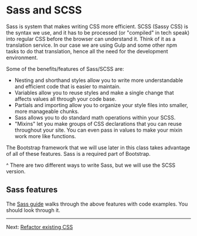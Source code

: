 # Sass and SCSS

Sass is system that makes writing CSS more efficient. SCSS (Sassy CSS) is the syntax we use, and it has to be processed (or "compiled" in tech speak) into regular CSS before the browser can understand it. Think of it as a translation service. In our case we are using Gulp and some other npm tasks to do that translation, hence all the need for the development environment.

Some of the benefits/features of Sass/SCSS are:

- Nesting and shorthand styles allow you to write more understandable and efficient code that is easier to maintain.
- Variables allow you to reuse styles and make a single change that affects values all through your code base.
- Partials and importing allow you to organize your style files into smaller, more manageable chunks.
- Sass allows you to do standard math operations within your SCSS.
- "Mixins" let you make groups of CSS declarations that you can reuse throughout your site. You can even pass in values to make your mixin work more like functions.

The Bootstrap framework that we will use later in this class takes advantage of all of these features. Sass is a required part of Bootstrap.

^ There are two different ways to write Sass, but we will use the SCSS version.

## Sass features

The [Sass guide](https://sass-lang.com/guide) walks through the above features with code examples. You should look through it.

----

Next: [Refactor existing CSS](sass-03.md)